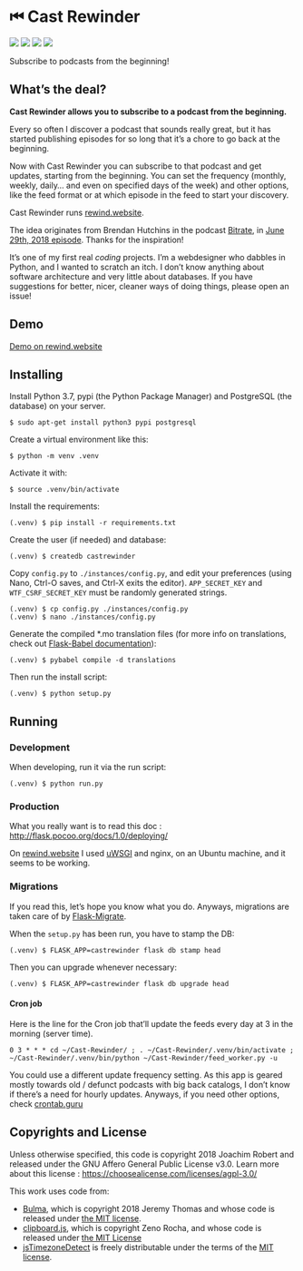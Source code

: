 # ⏮ Cast Rewinder

![](https://img.shields.io/badge/please-help-yellow.svg)
![](https://img.shields.io/badge/trapped_in-SVG_factory-red.svg)
![](https://img.shields.io/badge/running_out-of_XML-yellow.svg)
![](https://img.shields.io/badge/send-tags-orange.svg)

Subscribe to podcasts from the beginning!

## What’s the deal?

**Cast Rewinder allows you to subscribe to a podcast from the beginning.**

Every so often I discover a podcast that sounds really great, but it has started publishing episodes for so long that it’s a chore to go back at the beginning.

Now with Cast Rewinder you can subscribe to that podcast and get updates, starting from the beginning. You can set the frequency (monthly, weekly, daily… and even on specified days of the week) and other options, like the feed format or at which episode in the feed to start your discovery.

Cast Rewinder runs [rewind.website](https://rewind.website).

The idea originates from Brendan Hutchins in the podcast [Bitrate](http://bitratepod.com/), in [June 29th, 2018 episode](http://bitratepod.com/e/365db62d09d690/). Thanks for the inspiration!

It’s one of my first real *coding* projects. I’m a webdesigner who dabbles in Python, and I wanted to scratch an itch. I don’t know anything about software architecture and very little about databases. If you have suggestions for better, nicer, cleaner ways of doing things, please open an issue!

## Demo

[Demo on rewind.website](https://rewind.website)

## Installing

Install Python 3.7, pypi (the Python Package Manager) and PostgreSQL (the database) on your server.

    $ sudo apt-get install python3 pypi postgresql

Create a virtual environment like this:

    $ python -m venv .venv

Activate it with:

    $ source .venv/bin/activate

Install the requirements:

    (.venv) $ pip install -r requirements.txt

Create the user (if needed) and database:

    (.venv) $ createdb castrewinder   

Copy `config.py` to `./instances/config.py`, and edit your preferences (using Nano, Ctrl-O saves, and Ctrl-X exits the editor). `APP_SECRET_KEY` and `WTF_CSRF_SECRET_KEY` must be randomly generated strings.

    (.venv) $ cp config.py ./instances/config.py
    (.venv) $ nano ./instances/config.py

Generate the compiled \*.mo translation files (for more info on translations, check out [Flask-Babel documentation](https://pythonhosted.org/Flask-Babel/#translating-applications)):

    (.venv) $ pybabel compile -d translations

Then run the install script:

    (.venv) $ python setup.py

## Running

### Development

When developing, run it via the run script:

    (.venv) $ python run.py

### Production

What you really want is to read this doc : <http://flask.pocoo.org/docs/1.0/deploying/>

On [rewind.website](https://rewind.website/) I used [uWSGI](http://flask.pocoo.org/docs/1.0/deploying/uwsgi/) and nginx, on an Ubuntu machine, and it seems to be working.

### Migrations

If you read this, let’s hope you know what you do. Anyways, migrations are taken care of by [Flask-Migrate](https://github.com/miguelgrinberg/flask-migrate/).

When the `setup.py` has been run, you have to stamp the DB:

    (.venv) $ FLASK_APP=castrewinder flask db stamp head

Then you can upgrade whenever necessary:

    (.venv) $ FLASK_APP=castrewinder flask db upgrade head

#### Cron job

Here is the line for the Cron job that’ll update the feeds every day at 3 in the morning (server time).

    0 3 * * * cd ~/Cast-Rewinder/ ; . ~/Cast-Rewinder/.venv/bin/activate ; ~/Cast-Rewinder/.venv/bin/python ~/Cast-Rewinder/feed_worker.py -u

You could use a different update frequency setting. As this app is geared mostly towards old / defunct podcasts with big back catalogs, I don’t know if there’s a need for hourly updates. Anyways, if you need other options, check [crontab.guru](https://crontab.guru/#0/15_*_*_*_*)

## Copyrights and License

Unless otherwise specified, this code is copyright 2018 Joachim Robert and released under the GNU Affero General Public License v3.0. Learn more about this license : https://choosealicense.com/licenses/agpl-3.0/

This work uses code from:

- [Bulma](https://bulma.io), which is copyright 2018 Jeremy Thomas and whose code is released under [the MIT license](https://github.com/jgthms/bulma/blob/master/LICENSE).
- [clipboard.js](https://clipboardjs.com), which is copyright Zeno Rocha, and whose code is released under [the MIT License](http://zenorocha.mit-license.org/)
- [jsTimezoneDetect](https://bitbucket.org/pellepim/jstimezonedetect) is freely distributable under the terms of the [MIT license](https://github.com/moment/moment/blob/develop/LICENSE).
